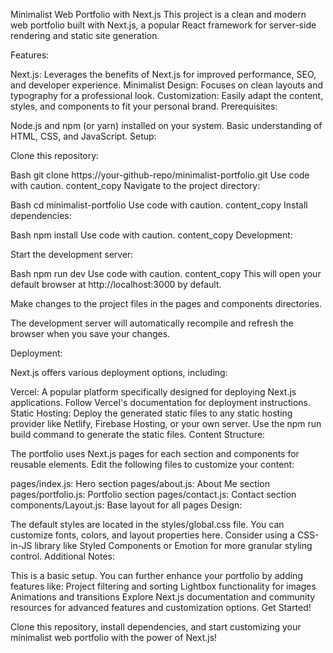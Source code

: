 
Minimalist Web Portfolio with Next.js
This project is a clean and modern web portfolio built with Next.js, a popular React framework for server-side rendering and static site generation.

Features:

Next.js: Leverages the benefits of Next.js for improved performance, SEO, and developer experience.
Minimalist Design: Focuses on clean layouts and typography for a professional look.
Customization: Easily adapt the content, styles, and components to fit your personal brand.
Prerequisites:

Node.js and npm (or yarn) installed on your system.
Basic understanding of HTML, CSS, and JavaScript.
Setup:

Clone this repository:

Bash
git clone https://your-github-repo/minimalist-portfolio.git
Use code with caution.
content_copy
Navigate to the project directory:

Bash
cd minimalist-portfolio
Use code with caution.
content_copy
Install dependencies:

Bash
npm install
Use code with caution.
content_copy
Development:

Start the development server:

Bash
npm run dev
Use code with caution.
content_copy
This will open your default browser at http://localhost:3000 by default.

Make changes to the project files in the pages and components directories.

The development server will automatically recompile and refresh the browser when you save your changes.

Deployment:

Next.js offers various deployment options, including:

Vercel: A popular platform specifically designed for deploying Next.js applications. Follow Vercel's documentation for deployment instructions.
Static Hosting: Deploy the generated static files to any static hosting provider like Netlify, Firebase Hosting, or your own server. Use the npm run build command to generate the static files.
Content Structure:

The portfolio uses Next.js pages for each section and components for reusable elements. Edit the following files to customize your content:

pages/index.js: Hero section
pages/about.js: About Me section
pages/portfolio.js: Portfolio section
pages/contact.js: Contact section
components/Layout.js: Base layout for all pages
Design:

The default styles are located in the styles/global.css file. You can customize fonts, colors, and layout properties here.
Consider using a CSS-in-JS library like Styled Components or Emotion for more granular styling control.
Additional Notes:

This is a basic setup. You can further enhance your portfolio by adding features like:
Project filtering and sorting
Lightbox functionality for images
Animations and transitions
Explore Next.js documentation and community resources for advanced features and customization options.
Get Started!

Clone this repository, install dependencies, and start customizing your minimalist web portfolio with the power of Next.js!
